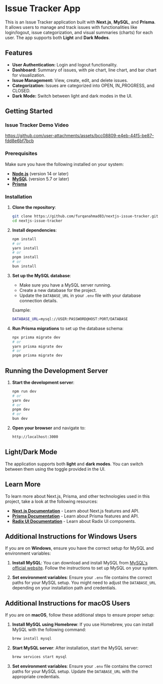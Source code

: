 # Issue Tracker App

This is an Issue Tracker application built with **Next.js**, **MySQL**, and **Prisma**. It allows users to manage and track issues with functionalities like login/logout, issue categorization, and visual summaries (charts) for each user. The app supports both **Light** and **Dark Modes**.

## Features
- **User Authentication:** Login and logout functionality.
- **Dashboard:** Summary of issues, with pie chart, line chart, and bar chart for visualization.
- **Issue Management:** View, create, edit, and delete issues.
- **Categorization:** Issues are categorized into OPEN, IN_PROGRESS, and CLOSED.
- **Dark Mode:** Switch between light and dark modes in the UI.

## Getting Started

### Issue Tracker Demo Video

https://github.com/user-attachments/assets/bcc08809-e4eb-44f5-be87-fdd8e6bf7bcb

### Prerequisites

Make sure you have the following installed on your system:

- **[Node.js](https://nodejs.org)** (version 14 or later)
- **[MySQ](https://www.mysql.com/)L** (version 5.7 or later)
- **[Prisma](https://www.prisma.io/)**

### Installation

1. **Clone the repository**:
   ```bash
   git clone https://github.com/furqanahmad03/nextjs-issue-tracker.git
   cd nextjs-issue-tracker
   ```

2. **Install dependencies**:
   ```bash
   npm install
   # or
   yarn install
   # or
   pnpm install
   # or
   bun install
   ```

3. **Set up the MySQL database**:
   - Make sure you have a MySQL server running.
   - Create a new database for the project.
   - Update the `DATABASE_URL` in your `.env` file with your database connection details.

   Example:
   ```bash
   DATABASE_URL=mysql://USER:PASSWORD@HOST:PORT/DATABASE
   ```

4. **Run Prisma migrations** to set up the database schema:
   ```bash
   npx prisma migrate dev
   # or
   yarn prisma migrate dev
   # or
   pnpm prisma migrate dev
   ```

## Running the Development Server

1. **Start the development server**:
   ```bash
   npm run dev
   # or
   yarn dev
   # or
   pnpm dev
   # or
   bun dev
   ```

2. **Open your browser** and navigate to:
   ```bash
   http://localhost:3000
   ```

## Light/Dark Mode

The application supports both **light** and **dark modes**. You can switch between them using the toggle provided in the UI.

## Learn More

To learn more about Next.js, Prisma, and other technologies used in this project, take a look at the following resources:

- **[Next.js Documentation](https://nextjs.org/docs)** - Learn about Next.js features and API.
- **[Prisma Documentation](https://www.prisma.io/docs)** - Learn about Prisma features and API.
- **[Radix UI Documentation](https://www.radix-ui.com/docs/primitives/overview)** - Learn about Radix UI components.

## Additional Instructions for Windows Users

If you are on **Windows**, ensure you have the correct setup for MySQL and environment variables:

1. **Install MySQL**:
   You can download and install MySQL from [MySQL's official website](https://dev.mysql.com/downloads/installer/). Follow the instructions to set up MySQL on your system.

2. **Set environment variables**:
   Ensure your `.env` file contains the correct paths for your MySQL setup. You might need to adjust the `DATABASE_URL` depending on your installation path and credentials.

## Additional Instructions for macOS Users

If you are on **macOS**, follow these additional steps to ensure proper setup:

1. **Install MySQL using Homebrew**:
   If you use Homebrew, you can install MySQL with the following command:
   ```bash
   brew install mysql
   ```

2. **Start MySQL server**:
   After installation, start the MySQL server:
   ```bash
   brew services start mysql
   ```

3. **Set environment variables**:
   Ensure your `.env` file contains the correct paths for your MySQL setup. Update the `DATABASE_URL` with the appropriate credentials.
